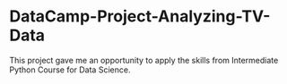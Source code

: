 # DataCamp-Project-Analyzing-TV-Data
This project gave me an opportunity to apply the skills from Intermediate Python Course for Data Science. 
